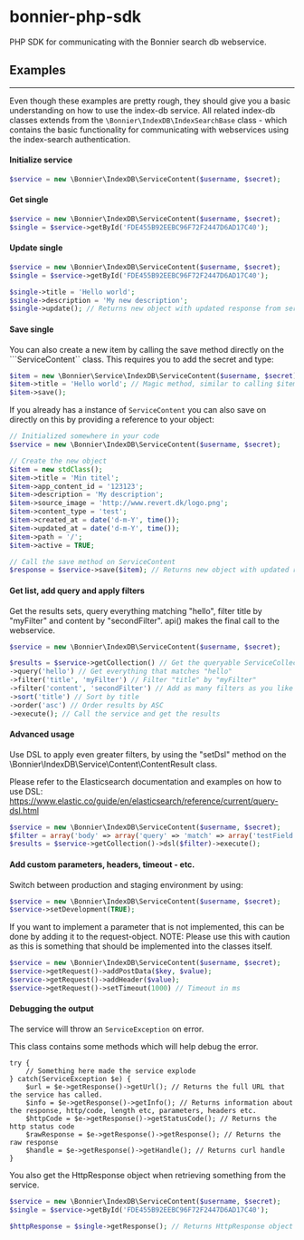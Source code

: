 # bonnier-php-sdk
PHP SDK for communicating with the Bonnier search db webservice.

## Examples 
------------
Even though these examples are pretty rough, they should give you a basic understanding on how to use the index-db service. 
All related index-db classes extends from the ```\Bonnier\IndexDB\IndexSearchBase``` class - which contains the basic functionality for communicating with webservices using the index-search authentication.

#### Initialize service
```php
$service = new \Bonnier\IndexDB\ServiceContent($username, $secret);
```

#### Get single
```php
$service = new \Bonnier\IndexDB\ServiceContent($username, $secret);
$single = $service->getById('FDE455B92EEBC96F72F2447D6AD17C40');
```

#### Update single
```php
$service = new \Bonnier\IndexDB\ServiceContent($username, $secret);
$single = $service->getById('FDE455B92EEBC96F72F2447D6AD17C40');

$single->title = 'Hello world';
$single->description = 'My new description';
$single->update(); // Returns new object with updated response from service
```

#### Save single

You can also create a new item by calling the save method directly on the ```ServiceContent`` class. This requires you to add the secret and type:

```php
$item = new \Bonnier\Service\IndexDB\ServiceContent($username, $secret);
$item->title = 'Hello world'; // Magic method, similar to calling $item->item->title = 'Hello world';
$item->save();
```

If you already has a instance of ```ServiceContent``` you can also save on directly on this by providing a reference to your object:

```php
// Initialized somewhere in your code
$service = new \Bonnier\IndexDB\ServiceContent($username, $secret);

// Create the new object
$item = new stdClass();
$item->title = 'Min titel';
$item->app_content_id = '123123';
$item->description = 'My description';
$item->source_image = 'http://www.revert.dk/logo.png';
$item->content_type = 'test';
$item->created_at = date('d-m-Y', time());
$item->updated_at = date('d-m-Y', time());
$item->path = '/';
$item->active = TRUE;

// Call the save method on ServiceContent
$response = $service->save($item); // Returns new object with updated response from service
```

#### Get list, add query and apply filters
Get the results sets, query everything matching "hello", filter title by "myFilter" and content by "secondFilter". api() makes the final call to the webservice.

```php
$service = new \Bonnier\IndexDB\ServiceContent($username, $secret);

$results = $service->getCollection() // Get the queryable ServiceCollection object
->query('hello') // Get everything that matches "hello"
->filter('title', 'myFilter') // Filter "title" by "myFilter"
->filter('content', 'secondFilter') // Add as many filters as you like
->sort('title') // Sort by title
->order('asc') // Order results by ASC
->execute(); // Call the service and get the results
```

#### Advanced usage

Use DSL to apply even greater filters, by using the "setDsl" method on the \Bonnier\IndexDB\Service\Content\ContentResult class. 

Please refer to the Elasticsearch documentation and examples on how to use DSL:
https://www.elastic.co/guide/en/elasticsearch/reference/current/query-dsl.html

```php
$service = new \Bonnier\IndexDB\ServiceContent($username, $secret);
$filter = array('body' => array('query' => 'match' => array('testField' => 'abc')));
$results = $service->getCollection()->dsl($filter)->execute();
```

#### Add custom parameters, headers, timeout - etc.

Switch between production and staging environment by using:

```php
$service = new \Bonnier\IndexDB\ServiceContent($username, $secret);
$service->setDevelopment(TRUE);
```

If you want to implement a parameter that is not implemented, this can be done by adding it to the request-object.
NOTE: Please use this with caution as this is something that should be implemented into the classes itself.

```php
$service = new \Bonnier\IndexDB\ServiceContent($username, $secret);
$service->getRequest()->addPostData($key, $value);
$service->getRequest()->addHeader($value);
$service->getRequest()->setTimeout(1000) // Timeout in ms
```

#### Debugging the output

The service will throw an ```ServiceException``` on error.

This class contains some methods which will help debug the error.

```
try {
	// Something here made the service explode
} catch(ServiceException $e) {
	$url = $e->getResponse()->getUrl(); // Returns the full URL that the service has called.
	$info = $e->getResponse()->getInfo(); // Returns information about the response, http/code, length etc, parameters, headers etc.
	$httpCode = $e->getResponse()->getStatusCode(); // Returns the http status code
	$rawResponse = $e->getResponse()->getResponse(); // Returns the raw response
	$handle = $e->getResponse()->getHandle(); // Returns curl handle
}
```

You also get the HttpResponse object when retrieving something from the service.

```php
$service = new \Bonnier\IndexDB\ServiceContent($username, $secret);
$single = $service->getById('FDE455B92EEBC96F72F2447D6AD17C40');

$httpResponse = $single->getResponse(); // Returns HttpResponse object (simular as the one above)
```

